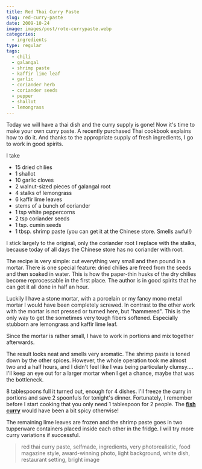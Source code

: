 ```yaml
---
title: Red Thai Curry Paste
slug: red-curry-paste
date: 2009-10-24
image: images/post/rote-currypaste.webp
categories: 
  - ingredients
type: regular
tags: 
  - chili
  - galangal
  - shrimp paste
  - kaffir lime leaf
  - garlic
  - coriander herb
  - coriander seeds
  - pepper
  - shallot
  - lemongrass
---
```


Today we will have a thai dish and the curry supply is gone! Now it's time to make your own curry paste. A recently purchased Thai cookbook explains how to do it. And thanks to the appropriate supply of fresh ingredients, I go to work in good spirits.

I take

* 15 dried chilies
* 1 shallot 
* 10 garlic cloves 
* 2 walnut-sized pieces of galangal root 
* 4 stalks of lemongrass 
* 6 kaffir lime leaves 
* stems of a bunch of coriander 
* 1 tsp white peppercorns 
* 2 tsp coriander seeds 
* 1 tsp. cumin seeds 
* 1 tbsp. shrimp paste (you can get it at the Chinese store. Smells awful!)

I stick largely to the original, only the coriander root I replace with the stalks, because today of all days the Chinese store has no coriander with root.

The recipe is very simple: cut everything very small and then pound in a mortar. There is one special feature: dried chilies are freed from the seeds and then soaked in water. This is how the paper-thin husks of the dry chilies become reprocessable in the first place. The author is in good spirits that he can get it all done in half an hour.

Luckily I have a stone mortar, with a porcelain or my fancy mono metal mortar I would have been completely screwed. In contrast to the other work with the mortar is not pressed or turned here, but "hammered". This is the only way to get the sometimes very tough fibers softened. Especially stubborn are lemongrass and kaffir lime leaf.

Since the mortar is rather small, I have to work in portions and mix together afterwards.

The result looks neat and smells very aromatic. The shrimp paste is toned down by the other spices. However, the whole operation took me almost two and a half hours, and I didn't feel like I was being particularly clumsy.... I'll keep an eye out for a larger mortar when I get a chance, maybe that was the bottleneck.

8 tablespoons full it turned out, enough for 4 dishes. I'll freeze the curry in portions and save 2 spoonfuls for tonight's dinner. Fortunately, I remember before I start cooking that you only need 1 tablespoon for 2 people. The **[fish curry](../gaeng-pet-pla-red-fish-curry)** would have been a bit spicy otherwise!

The remaining lime leaves are frozen and the shrimp paste goes in two tupperware containers placed inside each other in the fridge. I will try more curry variations if successful.

> red thai curry paste, selfmade, ingredients, very photorealistic, food magazine style, award-winning photo, light background, white dish, restaurant setting, bright image


